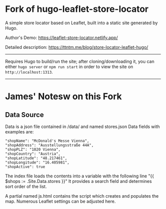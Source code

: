 # Fork of hugo-leaflet-store-locator

A simple store locator based on Leaflet, built into a static site generated by Hugo.

Author's Demo: https://leaflet-store-locator.netlify.app/

Detailed description: https://ttntm.me/blog/store-locator-leaflet-hugo/

---

Requires Hugo to build/run the site; after cloning/downloading it, you can either `hugo server` or `npm run start` in order to view the site on `http://localhost:1313`.

---

# James' Notesw on this Fork

## Data Source

Data is a json file contained in /data/ and named stores.json
Data fields with examples are:

    "shopName": "McDonald's Messe Vienna",
    "shopAddress": "Ausstellungsstraße 44A",
    "shopPLZ": "1020 Vienna",
    "shopCountry": "Austria",
    "shopLatitude": "48.217461",
    "shopLongitude": "16.405981",
    "shopActive": true
	
The index file loads the contents into a variable with the following line
"{{ $shops := .Site.Data.stores }}"
It provides a search field and determines sort order of the list.

A partial named js.html contains the script which creates and populates the map.
Numerous Leaflet settings can be adjusted here.